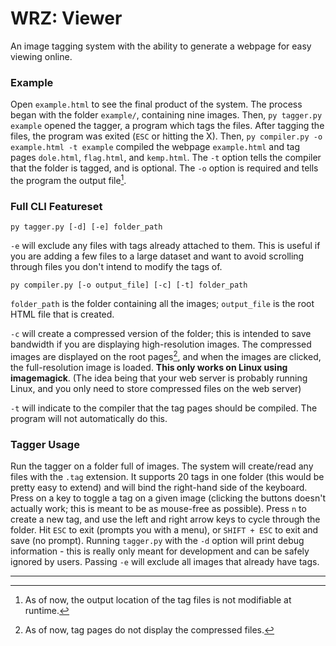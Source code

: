 # WRZ: Viewer

An image tagging system with the ability to generate a webpage for easy viewing online.

### Example

Open `example.html` to see the final product of the system. The process began with the folder `example/`, containing nine images. Then, `py tagger.py example` opened the tagger, a program which tags the files. After tagging the files, the program was exited (`ESC` or hitting the X). Then, `py compiler.py -o example.html -t example` compiled the webpage `example.html` and tag pages `dole.html`, `flag.html`, and `kemp.html`. The `-t` option tells the compiler that the folder is tagged, and is optional. The `-o` option is required and tells the program the output file[^2].

### Full CLI Featureset

`py tagger.py [-d] [-e] folder_path`

`-e` will exclude any files with tags already attached to them. This is useful if you are adding a few files to a large dataset and want to avoid scrolling through files you don't intend to modify the tags of.

`py compiler.py [-o output_file] [-c] [-t] folder_path`

`folder_path` is the folder containing all the images; `output_file` is the root HTML file that is created.

`-c` will create a compressed version of the folder; this is intended to save bandwidth if you are displaying high-resolution images. The compressed images are displayed on the root pages[^3], and when the images are clicked, the full-resolution image is loaded. **This only works on Linux using imagemagick**. (The idea being that your web server is probably running Linux, and you only need to store compressed files on the web server)

`-t` will indicate to the compiler that the tag pages should be compiled. The program will not automatically do this.

### Tagger Usage

Run the tagger on a folder full of images. The system will create/read any files with the `.tag` extension. It supports 20 tags in one folder (this would be pretty easy to extend) and will bind the right-hand side of the keyboard. Press on a key to toggle a tag on a given image (clicking the buttons doesn't actually work; this is meant to be as mouse-free as possible). Press `n` to create a new tag, and use the left and right arrow keys to cycle through the folder. Hit `ESC` to exit (prompts you with a menu), or `SHIFT + ESC` to exit and save (no prompt). Running `tagger.py` with the `-d` option will print debug information - this is really only meant for development and can be safely ignored by users. Passing `-e` will exclude all images that already have tags.

---

[^2]: As of now, the output location of the tag files is not modifiable at runtime.

[^3]: As of now, tag pages do not display the compressed files.
